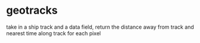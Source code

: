 # geotracks
take in a ship track and a data field, return the distance away from track and nearest time along track for each pixel
